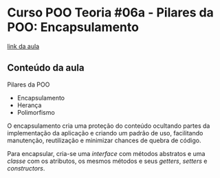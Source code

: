 # Curso POO Teoria #06a - Pilares da POO: Encapsulamento


[link da aula](https://www.youtube.com/watch?v=1wYRGFXpVlg&list=PLHz_AreHm4dkqe2aR0tQK74m8SFe-aGsY&index=12&t=2s)


## Conteúdo da aula


Pilares da POO

- Encapsulamento
- Herança
- Polimorfismo


O encapsulamento cria uma proteção do conteúdo ocultando partes da implementação da aplicação e criando um padrão de uso, facilitando manutenção, reutilização e minimizar chances de quebra de código.


Para encapsular, cria-se uma *interface* com métodos abstratos e uma *classe* com os atributos, os mesmos métodos e seus *getters*, *setters* e *constructors*.
